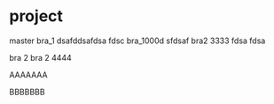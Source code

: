 # project
master
bra_1 dsafddsafdsa fdsc
bra_1000d sfdsaf
bra2 3333 fdsa fdsa

bra 2
bra 2 4444

AAAAAAA

BBBBBBB


